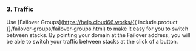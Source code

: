 <!-- usedin: [ _legacy_docker/Tutorials/1976-09-26-stack-failover-v1.md, _maestro/Tutorials/1976-09-26-stack-failover-v1.md, _node/tutorials/1976-09-26-stack-failover-v1.md, _rails/Tutorials/1976-09-26-stack-failover-v1.md] -->


### 3. Traffic

Use [Failover Groups](https://help.cloud66.works/{{ include.product }}/failover-groups/failover-groups.html) to make it easy for you to switch between stacks. By pointing your domain at the Failover address, you will be able to switch your traffic between stacks at the click of a button.

